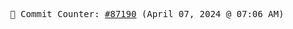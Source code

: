 <p align="center">
    <samp>
        📮 Commit Counter: <a href="https://github.com/Javascript-void0/Javascript-void0/commits/main">#87190</a> (April 07, 2024 @ 07:06 AM)
    </samp>
</p>